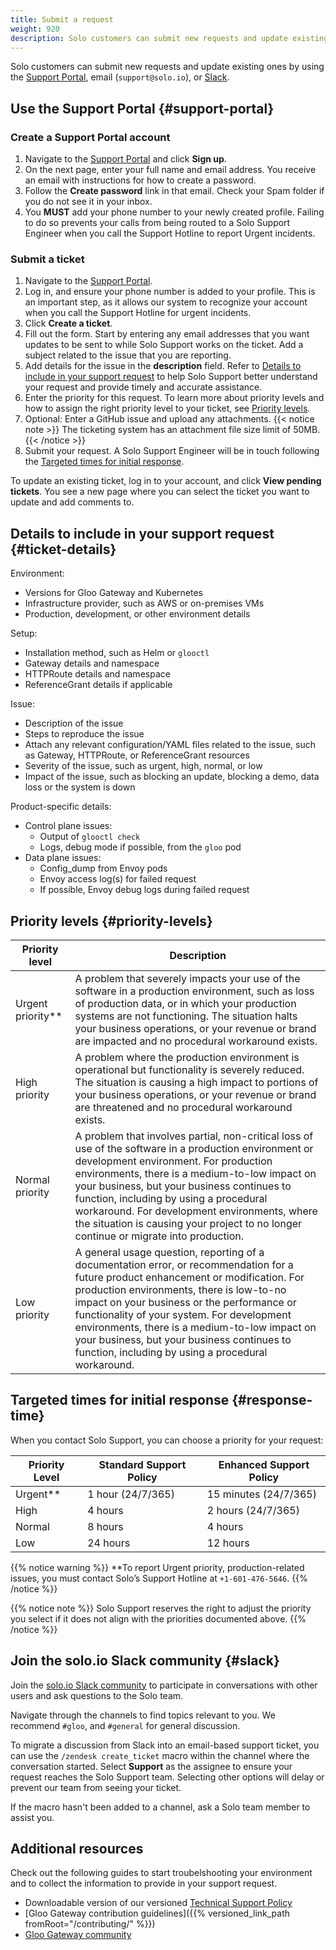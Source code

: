 ```yaml
---
title: Submit a request
weight: 920
description: Solo customers can submit new requests and update existing ones by using the Support Portal, email (`support@solo.io`), or Slack. 
---
```

Solo customers can submit new requests and update existing ones by using the [Support Portal](#support-portal), email (`support@solo.io`), or [Slack](#slack).
## Use the Support Portal {#support-portal}

### Create a Support Portal account

1. Navigate to the [Support Portal](https://support.solo.io) and click **Sign up**.
2. On the next page, enter your full name and email address. You receive an email with instructions for how to create a password.
3. Follow the **Create password** link in that email. Check your Spam folder if you do not see it in your inbox.
4. You **MUST** add your phone number to your newly created profile. Failing to do so prevents your calls from being routed to a Solo Support Engineer when you call the Support Hotline to report Urgent incidents. 

### Submit a ticket

1. Navigate to the [Support Portal](https://support.solo.io). 
2. Log in, and ensure your phone number is added to your profile. This is an important step, as it allows our system to recognize your account when you call the Support Hotline for urgent incidents.
3. Click **Create a ticket**.
4. Fill out the form. Start by entering any email addresses that you want updates to be sent to while Solo Support works on the ticket. Add a subject related to the issue that you are reporting.
5. Add details for the issue in the **description** field. Refer to [Details to include in your support request](#ticket-details) to help Solo Support better understand your request and provide timely and accurate assistance. 
6. Enter the priority for this request. To learn more about priority levels and how to assign the right priority level to your ticket, see [Priority levels](#priority-levels). 
7. Optional: Enter a GitHub issue and upload any attachments. 
   {{< notice note >}}
   The ticketing system has an attachment file size limit of 50MB.
   {{< /notice >}}
8. Submit your request. A Solo Support Engineer will be in touch following the [Targeted times for initial response](#response-time).

To update an existing ticket, log in to your account, and click **View pending tickets**. You see a new page where you can select the ticket you want to update and add comments to.

## Details to include in your support request {#ticket-details}

Environment:
- Versions for Gloo Gateway and Kubernetes
- Infrastructure provider, such as AWS or on-premises VMs
- Production, development, or other environment details

Setup:
- Installation method, such as Helm or `glooctl`
- Gateway details and namespace
- HTTPRoute details and namespace
- ReferenceGrant details if applicable

<!--
- Management cluster details, such as whether it also runs workloads
- Number of workload clusters
- East-west gateway details and namespace, if you use Gloo Gateway with Gloo Mesh or your own Istio installation
- Federated trust details, such as self-signed certificates or certificates provided by a certificate management provider
- Snapshot of your Gloo management-agent relay connection
-->

Issue:
- Description of the issue
- Steps to reproduce the issue
- Attach any relevant configuration/YAML files related to the issue, such as Gateway, HTTPRoute, or ReferenceGrant resources
- Severity of the issue, such as urgent, high, normal, or low
- Impact of the issue, such as blocking an update, blocking a demo, data loss or the system is down

Product-specific details: 
- Control plane issues: 
  - Output of `glooctl check`
  - Logs, debug mode if possible, from the `gloo` pod
- Data plane issues: 
  - Config_dump from Envoy pods
  - Envoy access log(s) for failed request
  - If possible, Envoy debug logs during failed request

<!--
- **Gloo Mesh and Gloo Mesh Gateway**: 
  - Input and output snapshots
  - Control plane issues:
    - Logs, debug mode if possible, from the management server and relevant agent pods
  - Data plane issues:
    - Config_dump(s) from relevant Envoy(s)
    - Envoy access log(s) for failing requests from relevant Envoy(s)
    - If possible, debug logs from relevant Envoy(s) during a failing request


Istio:
- Installation method: 
  - Gloo IstioLifecycleManager and GatewayLifecycleManager resources
  - Helm
  - Kustomize
  - IstioOperator
-->

## Priority levels {#priority-levels}

|Priority level|Description|
|----------------|--|
|Urgent priority**| A problem that severely impacts your use of the software in a production environment, such as loss of production data, or in which your production systems are not functioning. The situation halts your business operations, or your revenue or brand are impacted and no procedural workaround exists.|
|High priority|A problem where the production environment is operational but functionality is severely reduced. The situation is causing a high impact to portions of your business operations, or your revenue or brand are threatened and no procedural workaround exists.|
|Normal priority| A problem that involves partial, non-critical loss of use of the software in a production environment or development environment. For production environments, there is a medium-to-low impact on your business, but your business continues to function, including by using a procedural workaround. For development environments, where the situation is causing your project to no longer continue or migrate into production.|
|Low priority|A general usage question, reporting of a documentation error, or recommendation for a future product enhancement or modification. For production environments, there is low-to-no impact on your business or the performance or functionality of your system. For development environments, there is a medium-to-low impact on your business, but your business continues to function, including by using a procedural workaround. |

## Targeted times for initial response {#response-time}
  
When you contact Solo Support, you can choose a priority for your request:

|Priority Level|Standard Support Policy|Enhanced Support Policy|
|--|--|--|
|Urgent**|1 hour (24/7/365)|15 minutes (24/7/365)|
|High|4 hours|2 hours (24/7/365)|
|Normal|8 hours|4 hours|
|Low|24 hours|12 hours

{{% notice warning %}}
**To report Urgent priority, production-related issues, you must contact Solo’s Support Hotline at `+1-601-476-5646`. 
{{% /notice %}} 

{{% notice note %}}
Solo Support reserves the right to adjust the priority you select if it does not align with the priorities documented above. 
{{% /notice %}}

## Join the solo.io Slack community {#slack}

Join the [solo.io Slack community](https://soloio.slack.com) to participate in conversations with other users and ask questions to the Solo team. 

Navigate through the channels to find topics relevant to you. We recommend `#gloo`<!--, `#gloo-enterprise`, `#service-mesh-hub` for specific product conversations-->, and `#general` for general discussion.

To migrate a discussion from Slack into an email-based support ticket, you can use the `/zendesk create_ticket` macro within the channel where the conversation started. Select **Support** as the assignee to ensure your request reaches the Solo Support team. Selecting other options will delay or prevent our team from seeing your ticket. 

If the macro hasn't been added to a channel, ask a Solo team member to assist you.


## Additional resources

Check out the following guides to start troubelshooting your environment and to collect the information to provide in your support request. 

- Downloadable version of our versioned [Technical Support Policy](https://legal.solo.io/#technical-support-policy)
- [Gloo Gateway contribution guidelines]({{% versioned_link_path fromRoot="/contributing/" %}})
- [Gloo Gateway community](https://github.com/solo-io/gloo/tree/main)



<!--
- [Communities of Practice repository on GitHub](https://github.com/solo-io/solo-cop)
- [Gloo Gateway troubleshooting guide](https://docs.solo.io/gloo-gateway/latest/troubleshooting/)
- [Gloo Mesh troubleshooting guide](https://docs.solo.io/gloo-mesh-enterprise/latest/troubleshooting/)
-->



